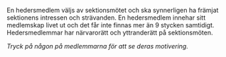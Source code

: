 En hedersmedlem väljs av sektionsmötet och ska synnerligen ha främjat sektionens intressen och strävanden. En hedersmedlem innehar sitt medlemskap livet ut och det får inte finnas mer än 9 stycken samtidigt. Hedersmedlemmar har närvarorätt och yttranderätt på sektionsmöten.

_Tryck på någon på medlemmarna för att se deras motivering._
